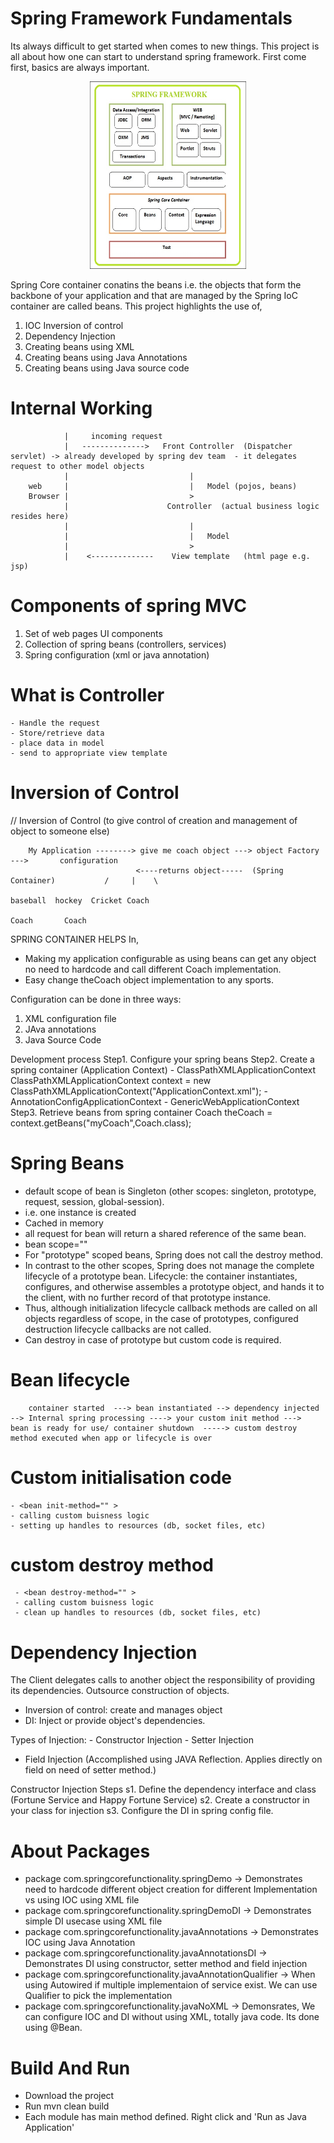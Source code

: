 # Spring Framework Fundamentals

Its always difficult to get started when comes to new things. This project is all about how one can start to understand spring framework.
First come first, basics are always important.

<center><img src="images/SpringFramework.jpg" width=250 height=300/></center>


Spring Core container conatins the beans i.e. the objects that form the backbone of your application and that are managed by the Spring IoC container are called beans. This project highlights the use of,
1. IOC Inversion of control
2. Dependency Injection
3. Creating beans using XML
4. Creating beans using Java Annotations
5. Creating beans using Java source code

# Internal Working


                |     incoming request
                |   -------------->   Front Controller  (Dispatcher servlet) -> already developed by spring dev team  - it delegates request to other model objects
                |                           |
        web     |                           |   Model (pojos, beans)
        Browser |                           >
                |                      Controller  (actual business logic resides here)
                |                           |
                |                           |   Model
                |                           >
                |    <--------------    View template   (html page e.g. jsp)
                



# Components of spring MVC
  1. Set of web pages UI components
  2. Collection of spring beans (controllers, services)
  3. Spring configuration (xml or java annotation)
  
# What is Controller
    - Handle the request
    - Store/retrieve data
    - place data in model
    - send to appropriate view template
    
# Inversion of Control
// Inversion of Control (to give control of creation and management of object to someone else)
  
        My Application --------> give me coach object ---> object Factory --->       configuration
                                <----returns object-----  (Spring Container)           /     |    \
                                                                               baseball  hockey  Cricket Coach
                                                                               Coach       Coach

SPRING CONTAINER HELPS In,
   - Making my application configurable as using beans can get any object no need to hardcode and call different Coach implementation.
   - Easy change theCoach object implementation to any sports.

 Configuration can be done in three ways:
  1. XML configuration file
  2. JAva annotations
  3. Java Source Code

  Development process
  Step1. Configure your spring beans
                <beans>
                    <bean id = "myCoach"  class ="com.springcorefunctionality.springDemo.BaseBallCoach">
                    </bean>
                </beans>
  Step2. Create a spring container  (Application Context)
         - ClassPathXMLApplicationContext
              ClassPathXMLApplicationContext context = new ClassPathXMLApplicationContext("ApplicationContext.xml");
         - AnnotationConfigApplicationContext
         - GenericWebApplicationContext
  Step3. Retrieve beans from spring container
         Coach theCoach = context.getBeans("myCoach",Coach.class);

# Spring Beans
   - default scope of bean is Singleton (other scopes: singleton, prototype, request, session, global-session).
   - i.e. one instance is created
   - Cached in memory
   - all request for bean will return a shared reference of the same bean.
   - bean scope=""
   - For "prototype" scoped beans, Spring does not call the destroy method.
   - In contrast to the other scopes, Spring does not manage the complete lifecycle of a prototype bean.
     Lifecycle:  the container instantiates, configures, and otherwise assembles a prototype object, and hands it to the client, with no further record of that prototype instance.
   - Thus, although initialization lifecycle callback methods are called on all objects regardless of scope, in the case of prototypes, configured destruction lifecycle callbacks are not called.
   - Can destroy in case of prototype but custom code is required.


 # Bean lifecycle
        container started  ---> bean instantiated --> dependency injected --> Internal spring processing ----> your custom init method --->  bean is ready for use/ container shutdown  -----> custom destroy method executed when app or lifecycle is over


 # Custom initialisation code  
    - <bean init-method="" >
    - calling custom buisness logic
    - setting up handles to resources (db, socket files, etc)

 # custom destroy method 
     - <bean destroy-method="" >
     - calling custom buisness logic
     - clean up handles to resources (db, socket files, etc)
     
 # Dependency Injection
The Client delegates calls to another object the responsibility of providing its dependencies. Outsource construction of objects.
- Inversion of control: create and manages object
- DI: Inject or provide object's dependencies.

Types of Injection:
	- Constructor Injection
	- Setter Injection
  - Field Injection (Accomplished using JAVA Reflection. Applies directly on field on need of setter method.)

Constructor Injection Steps
s1. Define the dependency interface and class (Fortune Service and Happy Fortune Service)
s2. Create a constructor in your class for injection
s3. Configure the DI in spring config file.
     
 # About Packages
 - package com.springcorefunctionality.springDemo -> Demonstrates need to hardcode different object creation for different Implementation vs using IOC using XML file
 - package com.springcorefunctionality.springDemoDI -> Demonstrates simple DI usecase using XML file
 - package com.springcorefunctionality.javaAnnotations -> Demonstrates IOC using Java Annotation
 - package com.springcorefunctionality.javaAnnotationsDI -> Demonstrates DI using constructor, setter method and field injection
 - package com.springcorefunctionality.javaAnnotationQualifier -> When using Autowired if multiple implementaion of service exist. We can use Qualifier to pick the implementation
 - package com.springcorefunctionality.javaNoXML -> Demonsrates, We can configure IOC and DI without using XML, totally java code. Its done using @Bean.
 
 # Build And Run
 - Download the project
 - Run mvn clean build
 - Each module has main method defined. Right click and 'Run as Java Application'
 
